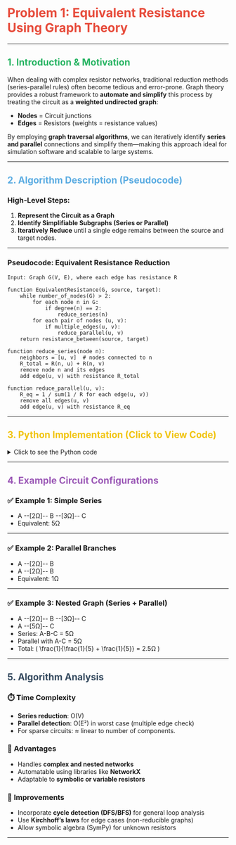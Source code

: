 # **<span style="color:#E74C3C">Problem 1: Equivalent Resistance Using Graph Theory</span>**

---

## **<span style="color:#28B463">1. Introduction & Motivation</span>**

When dealing with complex resistor networks, traditional reduction methods (series-parallel rules) often become tedious and error-prone. Graph theory provides a robust framework to **automate and simplify** this process by treating the circuit as a **weighted undirected graph**:

- **Nodes** = Circuit junctions  
- **Edges** = Resistors (weights = resistance values)

By employing **graph traversal algorithms**, we can iteratively identify **series and parallel** connections and simplify them—making this approach ideal for simulation software and scalable to large systems.

---

## **<span style="color:#5DADE2">2. Algorithm Description (Pseudocode)</span>**

### **High-Level Steps:**

1. **Represent the Circuit as a Graph**
2. **Identify Simplifiable Subgraphs (Series or Parallel)**
3. **Iteratively Reduce** until a single edge remains between the source and target nodes.

---

### **Pseudocode: Equivalent Resistance Reduction**

```plaintext
Input: Graph G(V, E), where each edge has resistance R

function EquivalentResistance(G, source, target):
    while number_of_nodes(G) > 2:
        for each node n in G:
            if degree(n) == 2:
                reduce_series(n)
        for each pair of nodes (u, v):
            if multiple_edges(u, v):
                reduce_parallel(u, v)
    return resistance_between(source, target)

function reduce_series(node n):
    neighbors = [u, v]  # nodes connected to n
    R_total = R(n, u) + R(n, v)
    remove node n and its edges
    add edge(u, v) with resistance R_total

function reduce_parallel(u, v):
    R_eq = 1 / sum(1 / R for each edge(u, v))
    remove all edges(u, v)
    add edge(u, v) with resistance R_eq
```

---

## **<span style="color:#F1C40F">3. Python Implementation (Click to View Code)</span>**

<details>
<summary>Click to see the Python code</summary>

```python
import networkx as nx

def reduce_series(G):
    changed = True
    while changed:
        changed = False
        for node in list(G.nodes):
            if G.degree[node] == 2:
                neighbors = list(G.neighbors(node))
                if len(neighbors) == 2:
                    u, v = neighbors
                    R1 = G[node][u]['resistance']
                    R2 = G[node][v]['resistance']
                    G.add_edge(u, v, resistance=R1 + R2)
                    G.remove_node(node)
                    changed = True
                    break
    return G

def reduce_parallel(G):
    for u, v in list(G.edges()):
        parallel_edges = list(G.get_edge_data(u, v).values())
        if len(parallel_edges) > 1:
            R_eq = 1 / sum(1 / edge['resistance'] for edge in parallel_edges)
            G.remove_edges_from([(u, v)] * len(parallel_edges))
            G.add_edge(u, v, resistance=R_eq)
    return G

def equivalent_resistance(G, source, target):
    G = reduce_series(G)
    G = reduce_parallel(G)
    return G[source][target]['resistance']
```

</details>

---

## **<span style="color:#9B59B6">4. Example Circuit Configurations</span>**

### ✅ **Example 1: Simple Series**

- A --[2Ω]-- B --[3Ω]-- C  
- Equivalent: 5Ω

---

### ✅ **Example 2: Parallel Branches**

- A --[2Ω]-- B  
- A --[2Ω]-- B  
- Equivalent: 1Ω

---

### ✅ **Example 3: Nested Graph (Series + Parallel)**

- A --[2Ω]-- B --[3Ω]-- C  
- A --[5Ω]-- C  
- Series: A-B-C = 5Ω  
- Parallel with A-C = 5Ω  
- Total: \( \frac{1}{\frac{1}{5} + \frac{1}{5}} = 2.5Ω \)

---

## **<span style="color:#34495E">5. Algorithm Analysis</span>**

### ⏱️ **Time Complexity**

- **Series reduction**: O(V)
- **Parallel detection**: O(E²) in worst case (multiple edge check)
- For sparse circuits: ≈ linear to number of components.

### 🧠 **Advantages**

- Handles **complex and nested networks**
- Automatable using libraries like **NetworkX**
- Adaptable to **symbolic or variable resistors**

### 🚀 **Improvements**

- Incorporate **cycle detection (DFS/BFS)** for general loop analysis
- Use **Kirchhoff’s laws** for edge cases (non-reducible graphs)
- Allow symbolic algebra (SymPy) for unknown resistors

---
